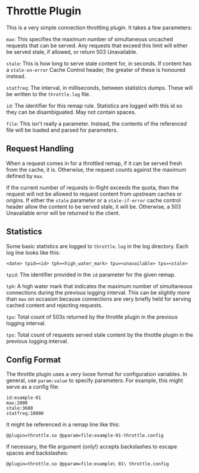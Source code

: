 Throttle Plugin
===============

This is a very simple connection throttling plugin. It takes a few
parameters:

`max`: This specifies the maximum number of simultaneous uncached
requests that can be served. Any requests that exceed this limit will
either be served stale, if allowed, or return 503 Unavailable.

`stale`: This is how long to serve stale content for, in seconds. If
content has a `stale-on-error` Cache Control header, the greater of
these is honoured instead.

`statfreq`: The interval, in milliseconds, between statistics dumps.
These will be written to the `throttle.log` file.

`id`: The identifier for this remap rule. Statistics are logged with
this id so they can be disambiguated. May not contain spaces.

`file`: This isn't really a parameter. Instead, the contents of the
referenced file will be loaded and parsed for parameters.

Request Handling
----------------

When a request comes in for a throttled remap, if it can be served fresh
from the cache, it is. Otherwise, the request counts against the maximum
defined by `max`.

If the current number of requests in-flight exceeds the quota, then the
request will not be allowed to request content from upstream caches or
origins. If either the `stale` parameter or a `stale-if-error` cache
control header allow the content to be served stale, it will be.
Otherwise, a 503 Unavailable error will be returned to the client.

Statistics
----------

Some basic statistics are logged to `throttle.log` in the log directory.
Each log line looks like this:

    <date> tpid=<id> tph=<high_water_mark> tpu=<unavailable> tps=<stale>

`tpid`: The identifier provided in the `id` parameter for the given
remap.

`tph`: A high water mark that indicates the maximum number of
simultaneous connections during the previous logging interval. This can
be slightly more than `max` on occasion because connections are very
briefly held for serving cached content and rejecting requests.

`tpu`: Total count of 503s returned by the throttle plugin in the
previous logging interval.

`tps`: Total count of requests served stale content by the throttle
plugin in the previous logging interval.

Config Format
-------------

The throttle plugin uses a very loose format for configuration
variables. In general, use `param:value` to specify parameters. For
example, this might serve as a config file:

    id:example-01
    max:2000
    stale:3600
    statfreq:10000

It might be referenced in a remap line like this:

    @plugin=throttle.so @pparam=file:example-01-throttle.config

If necessary, the file argument (only!) accepts backslashes to escape
spaces and backslashes:

    @plugin=throttle.so @pparam=file:example\ 01\ throttle.config
